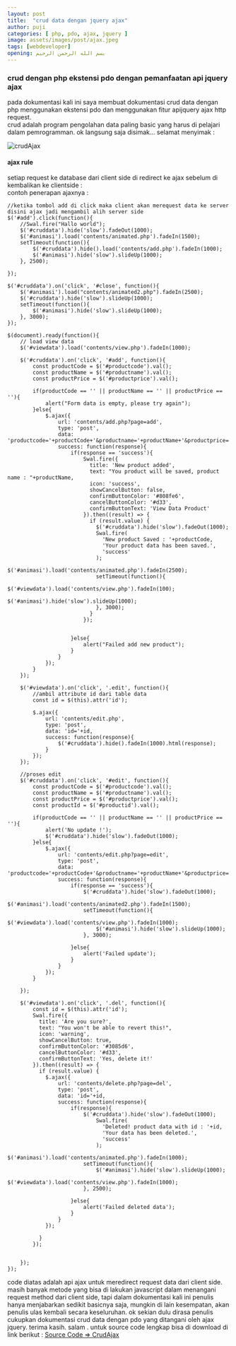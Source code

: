 ```yaml
---
layout: post
title:  "crud data dengan jquery ajax"
author: puji
categories: [ php, pdo, ajax, jquery ]
image: assets/images/post/ajax.jpeg
tags: [webdeveloper]
opening: بسم الله الرحمن الرحيم
---  
```



### crud dengan php ekstensi pdo dengan pemanfaatan api jquery ajax  

pada dokumentasi kali ini saya membuat dokumentasi crud data dengan php menggunakan ekstensi pdo dan menggunakan fitur apijquery ajax http request.  
crud adalah program pengolahan data paling basic yang harus di pelajari dalam pemrogramman. ok langsung saja disimak...
selamat menyimak :  

![crudAjax](https://raw.githubusercontent.com/codesyariah122/crud-data-with-php-PDO-Jquery-ajax/master/assets/crudAjax.gif)  


#### ajax rule 
setiap request ke database dari client side di redirect ke ajax sebelum di kembalikan ke clientside :  
contoh penerapan ajaxnya :  

```
//ketika tombol add di click maka client akan merequest data ke server disini ajax jadi mengambil alih server side
$('#add').click(function(){
	//Swal.fire("Hallo world");
	$('#cruddata').hide('slow').fadeOut(1000);
	$('#animasi').load('contents/animated.php').fadeIn(1500);
	setTimeout(function(){
		$('#cruddata').hide().load('contents/add.php').fadeIn(1000);
		$('#animasi').hide('slow').slideUp(1000);
	}, 2500);
	
});

$('#cruddata').on('click', '#close', function(){
	$('#animasi').load("contents/animated2.php").fadeIn(2500);
	$('#cruddata').hide('slow').slideUp(1000);
	setTimeout(function(){
		$('#animasi').hide('slow').slideUp(1000);
	}, 3000);
});

$(document).ready(function(){
	// load view data 
	$('#viewdata').load('contents/view.php').fadeIn(1000);

	$('#cruddata').on('click', '#add', function(){
		const productCode = $('#productcode').val();
		const productName = $('#productname').val();
		const productPrice = $('#productprice').val();

		if(productCode == '' || productName == '' || productPrice == ''){
			alert("Form data is empty, please try again");
		}else{
			$.ajax({
				url: 'contents/add.php?page=add',
				type: 'post',
				data: 'productcode='+productCode+'&productname='+productName+'&productprice='+productPrice,
				success: function(response){
					if(response == 'success'){
						Swal.fire({
						  title: 'New product added',
						  text: "You product will be saved, product name : "+productName,
						  icon: 'success',
						  showCancelButton: false,
						  confirmButtonColor: '#808fe6',
						  cancelButtonColor: '#d33',
						  confirmButtonText: 'View Data Product'
						}).then((result) => {
						  if (result.value) {
						  	$('#cruddata').hide('slow').fadeOut(1000);
						  	Swal.fire(
						      'New product Saved : '+productCode,
						      'Your product data has been saved.',
						      'success'
						    );
							$('#animasi').load('contents/animated.php').fadeIn(2500);
							setTimeout(function(){
								$('#viewdata').load('contents/view.php').fadeIn(100);
								$('#animasi').hide('slow').slideUp(1000);
							}, 3000);
						  }
						});


					}else{
						alert("Failed add new product");
					}
				}
			});
		}
	});

	$('#viewdata').on('click', '.edit', function(){
		//ambil attribute id dari table data
		const id = $(this).attr('id');

		$.ajax({
			url: 'contents/edit.php',
			type: 'post',
			data: 'id='+id,
			success: function(response){
				$('#cruddata').hide().fadeIn(1000).html(response);
			}
		});
	});

	//proses edit 
	$('#cruddata').on('click', '#edit', function(){
		const productCode = $('#productcode').val();
		const productName = $('#productname').val();
		const productPrice = $('#productprice').val();
		const productId = $('#productid').val();

		if(productCode == '' || productName == '' || productPrice == ''){
			alert('No update !');
			$('#cruddata').hide('slow').fadeOut(1000);
		}else{
			$.ajax({
				url: 'contents/edit.php?page=edit',
				type: 'post',
				data: 'productcode='+productCode+'&productname='+productName+'&productprice='+productPrice+'&productid='+productId,
				success: function(response){
					if(response == 'success'){
						$('#cruddata').hide('slow').fadeOut(1000);
						$('#animasi').load('contents/animated2.php').fadeIn(1500);
						setTimeout(function(){
							$('#viewdata').load('contents/view.php').fadeIn(1000);
							$('#animasi').hide('slow').slideUp(1000);
						}, 3000);
						
					}else{
						alert('Failed update');
					}
				}
			});
		}

	});

	$('#viewdata').on('click', '.del', function(){
		const id = $(this).attr('id');
		Swal.fire({
		  title: 'Are you sure?',
		  text: "You won't be able to revert this!",
		  icon: 'warning',
		  showCancelButton: true,
		  confirmButtonColor: '#3085d6',
		  cancelButtonColor: '#d33',
		  confirmButtonText: 'Yes, delete it!'
		}).then((result) => {
		  if (result.value) {
		  	$.ajax({
				url: 'contents/delete.php?page=del',
				type: 'post',
				data: 'id='+id,
				success: function(response){
					if(response){
						$('#cruddata').hide('slow').fadeOut(1000);
							Swal.fire(
						      'Deleted! product data with id : '+id,
						      'Your data has been deleted.',
						      'success'
						    );
						$('#animasi').load('contents/animated.php').fadeIn(1000);
						setTimeout(function(){
							$('#animasi').hide('slow').slideUp(1000);
							$('#viewdata').load('contents/view.php').fadeIn(1000);
						}, 2500);   

					}else{
						alert('Failed deleted data');
					}
				}
			});

		  }
		});


	});
});
```  

code diatas adalah api ajax untuk meredirect request data dari client side. masih banyak metode yang bisa di lakukan javascript dalam menangani request method dari client side, tapi dalam dokumentasi kali ini penulis hanya menjabarkan sedikit basicnya saja, mungkin di lain kesempatan, akan penulis ulas kembali secara keseluruhan. 
ok sekian dulu dirasa penulis cukupkan dokumentasi crud data dengan pdo yang ditangani oleh ajax jquery. terima kasih. 
salam .
untuk source code lengkap bisa di download di link berikut : [Source Code => CrudAjax](https://github.com/codesyariah122/crud-data-with-php-PDO-Jquery-ajax/tree/master/assets "Crud data sederhana dengan ajax jquery")